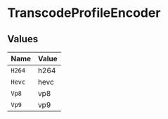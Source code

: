 # TranscodeProfileEncoder


## Values

| Name   | Value  |
| ------ | ------ |
| `H264` | h264   |
| `Hevc` | hevc   |
| `Vp8`  | vp8    |
| `Vp9`  | vp9    |